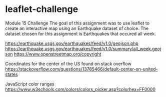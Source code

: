 # leaflet-challenge
Module 15 Challenge 
The goal of this assignment was to use leaflet to create an interactive map using an Earthquake dataset of choice. The dataset chosen for this assignment is Earthquakes that occured all week. 

https://earthquake.usgs.gov/earthquakes/feed/v1.0/geojson.php
https://earthquake.usgs.gov/earthquakes/feed/v1.0/summary/all_week.geojson 
https://www.openstreetmap.org/copyright

Coordinates for the center of the US found on stack overflow 
https://stackoverflow.com/questions/13785466/default-center-on-united-states

JavaScript color ranges
https://www.w3schools.com/colors/colors_picker.asp?colorhex=FF0000
